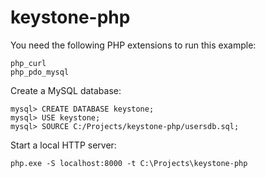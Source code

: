 # keystone-php

You need the following PHP extensions to run this example:
```
php_curl
php_pdo_mysql
```

Create a MySQL database:

```
mysql> CREATE DATABASE keystone;
mysql> USE keystone;
mysql> SOURCE C:/Projects/keystone-php/usersdb.sql;
```

Start a local HTTP server:

```
php.exe -S localhost:8000 -t C:\Projects\keystone-php
```
